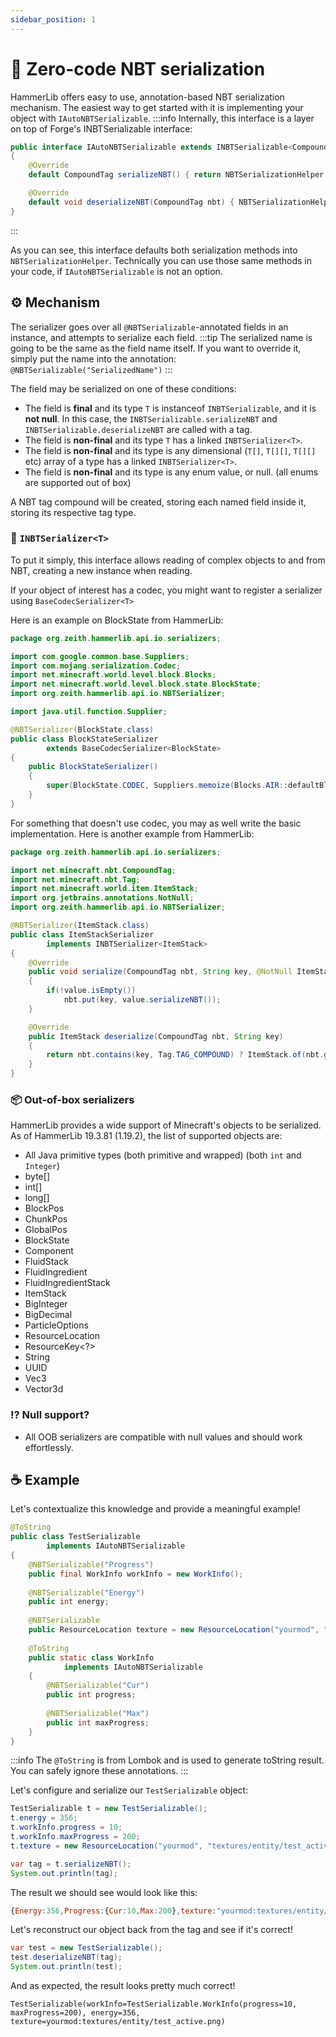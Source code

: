 ```yaml
---
sidebar_position: 1
---
```


# 🌳 Zero-code NBT serialization

HammerLib offers easy to use, annotation-based NBT serialization mechanism.
The easiest way to get started with it is implementing your object with `IAutoNBTSerializable`.
:::info
Internally, this interface is a layer on top of Forge's INBTSerializable interface:
```java
public interface IAutoNBTSerializable extends INBTSerializable<CompoundTag>
{
    @Override
    default CompoundTag serializeNBT() { return NBTSerializationHelper.serialize(this); }

    @Override
    default void deserializeNBT(CompoundTag nbt) { NBTSerializationHelper.deserialize(this, nbt); }
}
```
:::

As you can see, this interface defaults both serialization methods into `NBTSerializationHelper`. Technically you can use those same methods in your code, if `IAutoNBTSerializable` is not an option.

## ⚙️ Mechanism
The serializer goes over all `@NBTSerializable`-annotated fields in an instance, and attempts to serialize each field.
:::tip
The serialized name is going to be the same as the field name itself.
If you want to override it, simply put the name into the annotation: `@NBTSerializable("SerializedName")`
:::

The field may be serialized on one of these conditions:
- The field is **final** and its type `T` is instanceof `INBTSerializable`, and it is **not null**. In this case, the `INBTSerializable.serializeNBT` and `INBTSerializable.deserializeNBT` are called with a tag.
- The field is **non-final** and its type `T` has a linked `INBTSerializer<T>`.
- The field is **non-final** and its type is any dimensional (`T[]`, `T[][]`, `T[][]` etc) array of a type has a linked `INBTSerializer<T>`.
- The field is **non-final** and its type is any enum value, or null. (all enums are supported out of box)

A NBT tag compound will be created, storing each named field inside it, storing its respective tag type.

### 🔧 `INBTSerializer<T>`

To put it simply, this interface allows reading of complex objects to and from NBT, creating a new instance when reading.

If your object of interest has a codec, you might want to register a serializer using `BaseCodecSerializer<T>`

Here is an example on BlockState from HammerLib:
```java
package org.zeith.hammerlib.api.io.serializers;

import com.google.common.base.Suppliers;
import com.mojang.serialization.Codec;
import net.minecraft.world.level.block.Blocks;
import net.minecraft.world.level.block.state.BlockState;
import org.zeith.hammerlib.api.io.NBTSerializer;

import java.util.function.Supplier;

@NBTSerializer(BlockState.class)
public class BlockStateSerializer
        extends BaseCodecSerializer<BlockState>
{
    public BlockStateSerializer()
    {
        super(BlockState.CODEC, Suppliers.memoize(Blocks.AIR::defaultBlockState)); // supplier is the default value for when the state was not found
    }
}
```

For something that doesn't use codec, you may as well write the basic implementation. Here is another example from HammerLib:
```java
package org.zeith.hammerlib.api.io.serializers;

import net.minecraft.nbt.CompoundTag;
import net.minecraft.nbt.Tag;
import net.minecraft.world.item.ItemStack;
import org.jetbrains.annotations.NotNull;
import org.zeith.hammerlib.api.io.NBTSerializer;

@NBTSerializer(ItemStack.class)
public class ItemStackSerializer
        implements INBTSerializer<ItemStack>
{
    @Override
    public void serialize(CompoundTag nbt, String key, @NotNull ItemStack value)
    {
        if(!value.isEmpty())
            nbt.put(key, value.serializeNBT());
    }

    @Override
    public ItemStack deserialize(CompoundTag nbt, String key)
    {
        return nbt.contains(key, Tag.TAG_COMPOUND) ? ItemStack.of(nbt.getCompound(key)) : ItemStack.EMPTY;
    }
}
```

### 📦 Out-of-box serializers
HammerLib provides a wide support of Minecraft's objects to be serialized.
As of HammerLib 19.3.81 (1.19.2), the list of supported objects are:
- All Java primitive types (both primitive and wrapped) (both `int` and `Integer`)
- byte[]
- int[]
- long[]
- BlockPos
- ChunkPos
- GlobalPos
- BlockState
- Component
- FluidStack
- FluidIngredient
- FluidIngredientStack
- ItemStack
- BigInteger
- BigDecimal
- ParticleOptions
- ResourceLocation
- ResourceKey\<?\>
- String
- UUID
- Vec3
- Vector3d

### ⁉️ Null support?
- All OOB serializers are compatible with null values and should work effortlessly.

## ☕ Example
Let's contextualize this knowledge and provide a meaningful example!

```java
@ToString
public class TestSerializable
        implements IAutoNBTSerializable
{
    @NBTSerializable("Progress")
    public final WorkInfo workInfo = new WorkInfo();
    
    @NBTSerializable("Energy")
    public int energy;
    
    @NBTSerializable
    public ResourceLocation texture = new ResourceLocation("yourmod", "textures/entity/test.png");
    
    @ToString
    public static class WorkInfo
            implements IAutoNBTSerializable
    {
        @NBTSerializable("Cur")
        public int progress;
        
        @NBTSerializable("Max")
        public int maxProgress;
    }
}
```
:::info
The `@ToString` is from Lombok and is used to generate toString result. You can safely ignore these annotations.
:::

Let's configure and serialize our `TestSerializable` object:
```java
TestSerializable t = new TestSerializable();
t.energy = 356;
t.workInfo.progress = 10;
t.workInfo.maxProgress = 200;
t.texture = new ResourceLocation("yourmod", "textures/entity/test_active.png");

var tag = t.serializeNBT();
System.out.println(tag);
```

The result we should see would look like this:
```js
{Energy:356,Progress:{Cur:10,Max:200},texture:"yourmod:textures/entity/test_active.png"}
```

Let's reconstruct our object back from the tag and see if it's correct!
```java
var test = new TestSerializable();
test.deserializeNBT(tag);
System.out.println(test);
```
And as expected, the result looks pretty much correct!
```
TestSerializable(workInfo=TestSerializable.WorkInfo(progress=10, maxProgress=200), energy=356, texture=yourmod:textures/entity/test_active.png)
```
